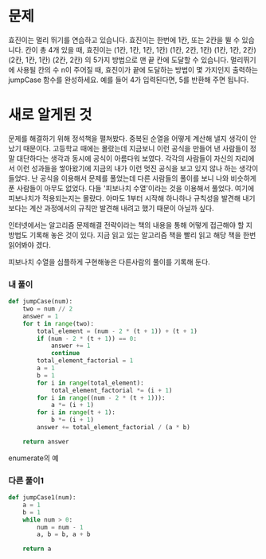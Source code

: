# 문제
효진이는 멀리 뛰기를 연습하고 있습니다. 효진이는 한번에 1칸, 또는 2칸을 뛸 수 있습니다. 칸이 총 4개 있을 때, 효진이는
(1칸, 1칸, 1칸, 1칸)
(1칸, 2칸, 1칸)
(1칸, 1칸, 2칸)
(2칸, 1칸, 1칸)
(2칸, 2칸)
의 5가지 방법으로 맨 끝 칸에 도달할 수 있습니다. 멀리뛰기에 사용될 칸의 수 n이 주어질 때, 
효진이가 끝에 도달하는 방법이 몇 가지인지 출력하는 jumpCase 함수를 완성하세요. 예를 들어 4가 입력된다면, 
5를 반환해 주면 됩니다.


# 새로 알게된 것
문제를 해결하기 위해 정석책을 펼쳐봤다. 중복된 순열을 어떻게 계산해 낼지 생각이 안났기 때문이다.
고등학교 때에는 몰랐는데 지금보니 이런 공식을 만들어 낸 사람들이 정말 대단하다는 생각과 동시에 
공식이 아름다워 보였다. 각각의 사람들이 자신의 자리에서 이런 성과들을 쌓아왔기에 지금의 내가 이런 멋진 공식을
보고 있지 않나 하는 생각이 들었다. 
난 공식을 이용해서 문제를 풀었는데 다른 사람들의 풀이를 보니 나와 비슷하게 푼 사람들이 아무도 없었다.
다들 '피보나치 수열'이라는 것을 이용해서 풀었다. 
여기에 피보나치가 적용되는지는 몰랐다. 아마도 1부터 시작해 하나하나 규칙성을 발견해 내기보다는 계산 과정에서의
규칙만 발견해 내려고 했기 때문이 아닐까 싶다.

인터넷에서는 알고리즘 문제해결 전략이라는 책의 내용을 통해 어떻게 접근해야 할 지 방법도 기록해 놓은 것이 있다.
지금 읽고 있는 알고리즘 책을 빨리 읽고 해당 책을 한번 읽어봐야 겠다.

피보나치 수열을 심플하게 구현해놓은 다른사람의 풀이를 기록해 둔다.


### 내 풀이
```python
def jumpCase(num):
    two = num // 2
    answer = 1
    for t in range(two):
        total_element = (num - 2 * (t + 1)) + (t + 1)
        if (num - 2 * (t + 1)) == 0:
            answer += 1
            continue
        total_element_factorial = 1
        a = 1
        b = 1
        for i in range(total_element):
            total_element_factorial *= (i + 1)
        for i in range((num - 2 * (t + 1))):
            a *= (i + 1)
        for i in range(t + 1):
            b *= (i + 1)
        answer += total_element_factorial / (a * b)

    return answer
```

enumerate의 예
### 다른 풀이1
```python
def jumpCase1(num):
    a = 1
    b = 1
    while num > 0:
        num = num - 1
        a, b = b, a + b

    return a
```
